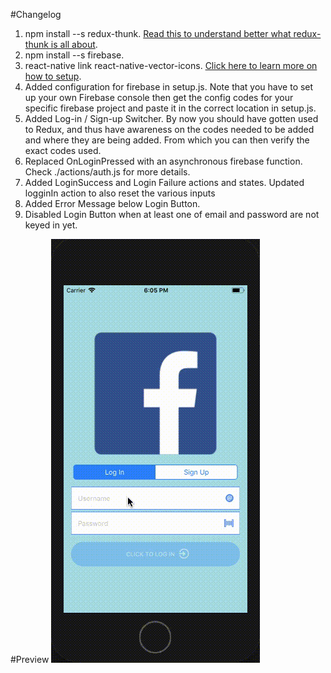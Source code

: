 #Changelog
1. npm install --s redux-thunk. [Read this to understand better what redux-thunk is all about](https://stackoverflow.com/questions/35411423/how-to-dispatch-a-redux-action-with-a-timeout/35415559#35415559).
2. npm install --s firebase.
3. react-native link react-native-vector-icons. [Click here to learn more on how to setup](https://github.com/oblador/react-native-vector-icons).
4. Added configuration for firebase in setup.js. Note that you have to set up your own Firebase console then get the config codes for your specific firebase project and paste it in the correct location in setup.js.
5. Added Log-in / Sign-up Switcher. By now you should have gotten used to Redux, and thus have awareness on the codes needed to be added and where they are being added. From which you can then verify the exact codes used.
6. Replaced OnLoginPressed with an asynchronous firebase function. Check ./actions/auth.js for more details.
7. Added LoginSuccess and Login Failure actions and states. Updated logginIn action to also reset the various inputs
8. Added Error Message below Login Button.
9. Disabled Login Button when at least one of email and password are not keyed in yet.

#Preview
![Preview Gif](./part4.gif)
